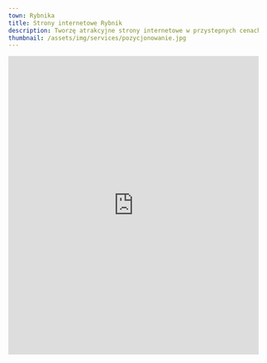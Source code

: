 ```yaml
---
town: Rybnika
title: Strony internetowe Rybnik
description: Tworzę atrakcyjne strony internetowe w przystepnych cenach dla firm z Rybnika. Zadzwoń do mnie +48 788 660 190
thumbnail: /assets/img/services/pozycjonowanie.jpg
---
```


<iframe src="https://www.google.com/maps/embed?pb=!1m18!1m12!1m3!1d81879.9764210342!2d18.466867304978663!3d50.10969998730184!2m3!1f0!2f0!3f0!3m2!1i1024!2i768!4f13.1!3m3!1m2!1s0x471148d6419d8e49%3A0xc26d40f9f9b53851!2sRybnik!5e0!3m2!1spl!2spl!4v1682841991921!5m2!1spl!2spl" width="100%" height="600" style="border:0;" allowfullscreen="" loading="lazy" referrerpolicy="no-referrer-when-downgrade"></iframe>

